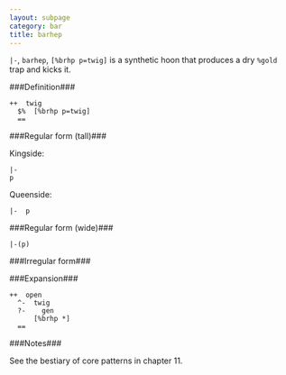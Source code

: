 ```yaml
---
layout: subpage
category: bar
title: barhep
---
```


`|-`, `barhep`, `[%brhp p=twig]` is a synthetic hoon that produces
a dry `%gold` trap and kicks it.

###Definition###

    ++  twig  
      $%  [%brhp p=twig]
      ==

###Regular form (tall)###

Kingside:

    |-
    p

Queenside:
    
    |-  p

###Regular form (wide)###

    |-(p)

###Irregular form###

###Expansion###
    
    ++  open
      ^-  twig
      ?-    gen
          [%brhp *]
      ==

###Notes###

See the bestiary of core patterns in chapter 11.
